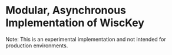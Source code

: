 # Modular, Asynchronous Implementation of WiscKey

Note: This is an experimental implementation and not intended for production environments.

